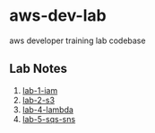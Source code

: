 # aws-dev-lab
aws developer training lab codebase

## Lab Notes
1. [lab-1-iam](https://github.com/techiearchive/aws-dev-lab/blob/master/lab-1-readysetgo/docs/Notes.md)
2. [lab-2-s3](https://github.com/techiearchive/aws-dev-lab/blob/master/lab-2-s3/docs/Notes.md)
3. [lab-4-lambda](https://github.com/techiearchive/aws-dev-lab/blob/master/lab-4-lambda/docs/Notes.md)
4. [lab-5-sqs-sns](https://github.com/techiearchive/aws-dev-lab/blob/master/lab-5-sqs-sns/docs/Notes.md)
